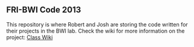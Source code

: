 FRI-BWI Code 2013
-----------------

This repository is where Robert and Josh are storing the code written for their projects in the BWI lab.
Check the wiki for more information on the project:
[Class Wiki](http://farnsworth.csres.utexas.edu/bwi/index.php/CS378/WiFi_Localization)
